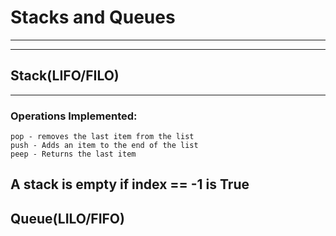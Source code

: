 # Stacks and Queues
---
---

## Stack(LIFO/FILO)
---
### Operations Implemented:
```
pop - removes the last item from the list
push - Adds an item to the end of the list
peep - Returns the last item
```
__A stack is empty if index == -1 is True__
---
## Queue(LILO/FIFO)
